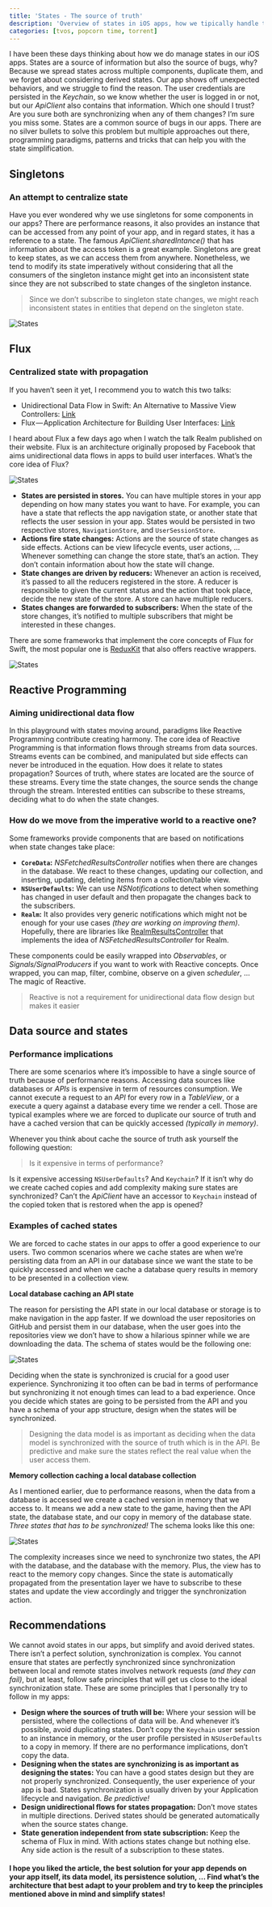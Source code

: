 ```yaml
---
title: 'States - The source of truth'
description: 'Overview of states in iOS apps, how we tipically handle them, current challenges with states and how to overcome them'
categories: [tvos, popcorn time, torrent]
---
```


I have been these days thinking about how we do manage states in our iOS apps. States are a source of information but also the source of bugs, why? Because we spread states across multiple components, duplicate them, and we forget about considering derived states. Our app shows off unexpected behaviors, and we struggle to find the reason. The user credentials are persisted in the _Keychain_, so we know whether the user is logged in or not, but our _ApiClient_ also contains that information. Which one should I trust? Are you sure both are synchronizing when any of them changes? I’m sure you miss some. States are a common source of bugs in our apps. There are no silver bullets to solve this problem but multiple approaches out there, programming paradigms, patterns and tricks that can help you with the state simplification.

## Singletons

### An attempt to centralize state

Have you ever wondered why we use singletons for some components in our apps? There are performance reasons, it also provides an instance that can be accessed from any point of your app, and in regard states, it has a reference to a state. The famous _ApiClient.sharedIntance()_ that has information about the access token is a great example. Singletons are great to keep states, as we can access them from anywhere. Nonetheless, we tend to modify its state imperatively without considering that all the consumers of the singleton instance might get into an inconsistent state since they are not subscribed to state changes of the singleton instance.

> Since we don’t subscribe to singleton state changes, we might reach inconsistent states in entities that depend on the singleton state.

![States](/images/posts/states_1.png)

## Flux

### Centralized state with propagation

If you haven’t seen it yet, I recommend you to watch this two talks:

- Unidirectional Data Flow in Swift: An Alternative to Massive View Controllers: [Link](https://realm.io/news/benji-encz-unidirectional-data-flow-swift/)
- Flux — Application Architecture for Building User Interfaces: [Link](https://facebook.github.io/flux/)

I heard about Flux a few days ago when I watch the talk Realm published on their website. Flux is an architecture originally proposed by Facebook that aims unidirectional data flows in apps to build user interfaces. What’s the core idea of Flux?

![States](/images/posts/states_2.png)

- **States are persisted in stores.** You can have multiple stores in your app depending on how many states you want to have. For example, you can have a state that reflects the app navigation state, or another state that reflects the user session in your app. States would be persisted in two respective stores, `NavigationStore`, and `UserSessionStore`.
- **Actions fire state changes:** Actions are the source of state changes as side effects. Actions can be view lifecycle events, user actions, … Whenever something can change the store state, that’s an action. They don’t contain information about how the state will change.
- **State changes are driven by reducers:** Whenever an action is received, it’s passed to all the reducers registered in the store. A reducer is responsible to given the current status and the action that took place, decide the new state of the store. A store can have multiple reducers.
- **States changes are forwarded to subscribers:** When the state of the store changes, it’s notified to multiple subscribers that might be interested in these changes.

There are some frameworks that implement the core concepts of Flux for Swift, the most popular one is [ReduxKit](https://github.com/ReduxKit/ReduxKit) that also offers reactive wrappers.

![States](/images/posts/states_3.png)

## Reactive Programming

### Aiming unidirectional data flow

In this playground with states moving around, paradigms like Reactive Programming contribute creating harmony. The core idea of Reactive Programming is that information flows through streams from data sources. Streams events can be combined, and manipulated but side effects can never be introduced in the equation. How does it relate to states propagation?
Sources of truth, where states are located are the source of these streams. Every time the state changes, the source sends the change through the stream. Interested entities can subscribe to these streams, deciding what to do when the state changes.

### How do we move from the imperative world to a reactive one?

Some frameworks provide components that are based on notifications when state changes take place:

- **`CoreData`:** _NSFetchedResultsController_ notifies when there are changes in the database. We react to these changes, updating our collection, and inserting, updating, deleting items from a collection/table view.
- **`NSUserDefaults`:** We can use _NSNotifications_ to detect when something has changed in user default and then propagate the changes back to the subscribers.
- **`Realm`:** It also provides very generic notifications which might not be enough for your use cases _(they are working on improving them)_. Hopefully, there are libraries like [RealmResultsController](https://github.com/redbooth/RealmResultsController) that implements the idea of _NSFetchedResultsController_ for Realm.

These components could be easily wrapped into _Observables_, or _Signals/SignalProducers_ if you want to work with Reactive concepts. Once wrapped, you can map, filter, combine, observe on a given _scheduler_, … The magic of Reactive.

> Reactive is not a requirement for unidirectional data flow design but makes it easier

## Data source and states

### Performance implications

There are some scenarios where it’s impossible to have a single source of truth because of performance reasons. Accessing data sources like databases or _APIs_ is expensive in term of resources consumption. We cannot execute a request to an _API_ for every row in a _TableView_, or a execute a query against a database every time we render a cell. Those are typical examples where we are forced to duplicate our source of truth and have a cached version that can be quickly accessed _(typically in memory)_.

Whenever you think about cache the source of truth ask yourself the following question:

> Is it expensive in terms of performance?

Is it expensive accessing `NSUserDefaults`? And `Keychain`? If it isn’t why do we create cached copies and add complexity making sure states are synchronized? Can’t the _ApiClient_ have an accessor to `Keychain` instead of the copied token that is restored when the app is opened?

### Examples of cached states

We are forced to cache states in our apps to offer a good experience to our users. Two common scenarios where we cache states are when we’re persisting data from an API in our database since we want the state to be quickly accessed and when we cache a database query results in memory to be presented in a collection view.

**Local database caching an API state**

The reason for persisting the API state in our local database or storage is to make navigation in the app faster. If we download the user repositories on GitHub and persist them in our database, when the user goes into the repositories view we don’t have to show a hilarious spinner while we are downloading the data. The schema of states would be the following one:

![States](/images/posts/states_4.png)

Deciding when the state is synchronized is crucial for a good user experience. Synchronizing it too often can be bad in terms of performance but synchronizing it not enough times can lead to a bad experience. Once you decide which states are going to be persisted from the API and you have a schema of your app structure, design when the states will be synchronized.

> Designing the data model is as important as deciding when the data model is synchronized with the source of truth which is in the API. Be predictive and make sure the states reflect the real value when the user access them.

**Memory collection caching a local database collection**

As I mentioned earlier, due to performance reasons, when the data from a database is accessed we create a cached version in memory that we access to. It means we add a new state to the game, having then the API state, the database state, and our copy in memory of the database state. _Three states that has to be synchronized!_ The schema looks like this one:

![States](/images/posts/states_5.png)

The complexity increases since we need to synchronize two states, the API with the database, and the database with the memory. Plus, the view has to react to the memory copy changes. Since the state is automatically propagated from the presentation layer we have to subscribe to these states and update the view accordingly and trigger the synchronization action.

## Recommendations

We cannot avoid states in our apps, but simplify and avoid derived states. There isn’t a perfect solution, synchronization is complex. You cannot ensure that states are perfectly synchronized since synchronization between local and remote states involves network requests _(and they can fail)_, but at least, follow safe principles that will get us close to the ideal synchronization state. These are some principles that I personally try to follow in my apps:

- **Design where the sources of truth will be:** Where your session will be persisted, where the collections of data will be. And whenever it’s possible, avoid duplicating states. Don’t copy the `Keychain` user session to an instance in memory, or the user profile persisted in `NSUserDefaults` to a copy in memory. If there are no performance implications, don’t copy the data.
- **Designing when the states are synchronizing is as important as designing the states:** You can have a good states design but they are not properly synchronized. Consequently, the user experience of your app is bad. States synchronization is usually driven by your Application lifecycle and navigation. _Be predictive!_
- **Design unidirectional flows for states propagation:** Don’t move states in multiple directions. Derived states should be generated automatically when the source states change.
- **State generation independent from state subscription:** Keep the schema of Flux in mind. With actions states change but nothing else. Any side action is the result of a subscription to these states.

#### I hope you liked the article, the best solution for your app depends on your app itself, its data model, its persistence solution, … Find what’s the architecture that best adapt to your problem and try to keep the principles mentioned above in mind and simplify states!
